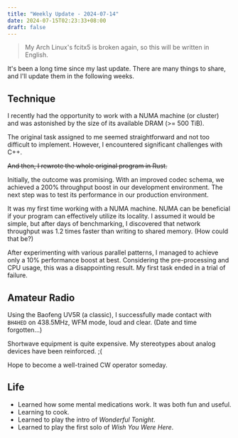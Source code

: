 ```yaml
---
title: "Weekly Update - 2024-07-14"
date: 2024-07-15T02:23:33+08:00
draft: false
---
```


> My Arch Linux's fcitx5 is broken again, so this will be written in English.

It's been a long time since my last update. There are many things to share, and I'll update them in the following weeks.

## Technique

I recently had the opportunity to work with a NUMA machine (or cluster) and was astonished by the size of its available DRAM (>= 500 TiB).

The original task assigned to me seemed straightforward and not too difficult to implement. However, I encountered significant challenges with C++.

~~And then, I rewrote the whole original program in Rust.~~

Initially, the outcome was promising. With an improved codec schema, we achieved a 200% throughput boost in our development environment. The next step was to test its performance in our production environment.

It was my first time working with a NUMA machine. NUMA can be beneficial if your program can effectively utilize its locality. I assumed it would be simple, but after days of benchmarking, I discovered that network throughput was 1.2 times faster than writing to shared memory. (How could that be?)

After experimenting with various parallel patterns, I managed to achieve only a 10% performance boost at best. Considering the pre-processing and CPU usage, this was a disappointing result. My first task ended in a trial of failure.

## Amateur Radio

Using the Baofeng UV5R (a classic), I successfully made contact with `BH4HED` on 438.5MHz, WFM mode, loud and clear. (Date and time forgotten...)

Shortwave equipment is quite expensive. My stereotypes about analog devices have been reinforced. ;(

Hope to become a well-trained CW operator someday.

## Life

- Learned how some mental medications work. It was both fun and useful.
- Learning to cook.
- Learned to play the intro of _Wonderful Tonight_.
- Learned to play the first solo of _Wish You Were Here_.

